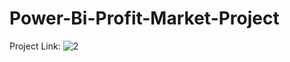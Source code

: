 # Power-Bi-Profit-Market-Project
Project Link: ![2](https://github.com/nomansiddiquiofficial/Power-Bi-Profit-Market-Project/assets/92144508/97bd1e9f-7b29-4d1c-ad51-7c6dac8ea6fc)
